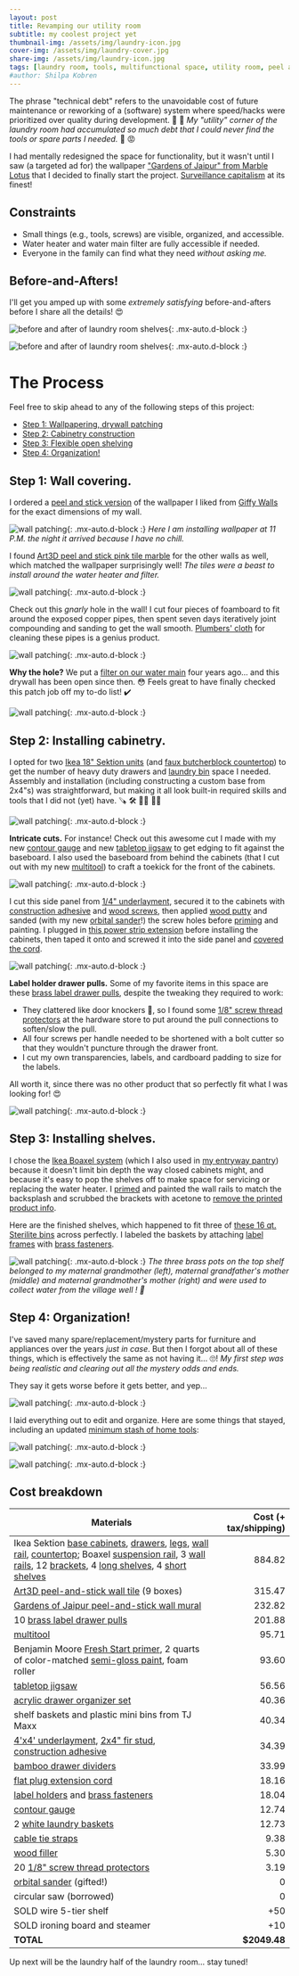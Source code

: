 ```yaml
---
layout: post
title: Revamping our utility room
subtitle: my coolest project yet
thumbnail-img: /assets/img/laundry-icon.jpg
cover-img: /assets/img/laundry-cover.jpg
share-img: /assets/img/laundry-icon.jpg
tags: [laundry room, tools, multifunctional space, utility room, peel and stick wallpaper, ikea boaxel, ikea sektion]
#author: Shilpa Kobren
---
```


The phrase "technical debt" refers to the unavoidable cost of future maintenance or 
reworking of a (software) system where speed/hacks 
were prioritized over quality during development. :money_with_wings: :money_with_wings: 
*My "utility" corner of the laundry room had accumulated so much debt that I could never find the tools or spare parts I needed.* :woozy_face: :rage:

I had mentally redesigned the space for functionality, but it wasn't until I saw (a targeted ad for) the wallpaper ["Gardens of Jaipur" from Marble Lotus](https://www.marble-lotus.com/collections/indian-wallpaper/products/gardens-of-jaipur) 
that I decided to finally start the project. [Surveillance capitalism](https://en.wikipedia.org/wiki/Surveillance_capitalism) at its finest! 

## Constraints
* Small things (e.g., tools, screws) are visible, organized, and accessible.
* Water heater and water main filter are fully accessible if needed.
* Everyone in the family can find what they need *without asking me.*

## Before-and-Afters! 

I'll get you amped up with some *extremely satisfying* before-and-afters before I share all the details! :heart_eyes:

![before and after of laundry room shelves](../assets/img/laundry01.jpg){: .mx-auto.d-block :}

![before and after of laundry room shelves](../assets/img/laundry02.jpg){: .mx-auto.d-block :}

# The Process

Feel free to skip ahead to any of the following steps of this project: 

* [Step 1: Wallpapering, drywall patching](#step-1-wall-covering)
* [Step 2: Cabinetry construction](#step-2-installing-cabinetry)
* [Step 3: Flexible open shelving](#step-3-installing-shelves)
* [Step 4: Organization!](#step-4-organization)

## Step 1: Wall covering.

I ordered a [peel and stick version](https://www.giffywalls.com/jaipur-garden-wallpaper-c75) 
of the wallpaper I liked from [Giffy Walls](https://www.giffywalls.com/) for the exact dimensions of my wall. 

![wall patching](../assets/img/laundry-icon.jpg){: .mx-auto.d-block :}
*Here I am installing wallpaper at 11 P.M. the night it arrived because I have no chill.*

I found 
[Art3D peel and stick pink tile marble](https://www.thespruce.com/best-peel-and-stick-tiles-4776407) for 
the other walls as well, which matched the wallpaper surprisingly well! *The tiles were a beast to install around 
the water heater and filter.*

![wall patching](../assets/img/laundry04.jpg){: .mx-auto.d-block :}

Check out this *gnarly* hole in the wall! I cut four pieces of foamboard to fit
around the exposed copper pipes, then spent seven days iteratively joint compounding and sanding to get the wall smooth. 
[Plumbers' cloth](https://www.amazon.com/ChampNet-Plumbers-Aluminum-Sandpaper-Projects/dp/B0BPJQMRKM) for cleaning these pipes is a genius product.

![wall patching](../assets/img/laundry03.jpg){: .mx-auto.d-block :}

**Why the hole?** We put a 
[filter on our water main](https://www.masslive.com/news/2022/08/cambridges-drinking-water-has-high-levels-of-toxic-forever-chemicals-city-to-switch-to-alternative-water-source-officials-say.html) 
four years ago... and this drywall has been open since then. :flushed:
Feels great to have finally checked this patch job off my to-do list! :heavy_check_mark:

![wall patching](../assets/img/laundry05.jpg){: .mx-auto.d-block :}

## Step 2: Installing cabinetry.

I opted for two [Ikea 18" Sektion units](https://www.ikea.com/us/en/p/sektion-maximera-base-cabinet-6-fronts-6-low-drawers-white-vallstena-white-s59506432/) (and [faux butcherblock countertop](https://www.ikea.com/us/en/p/saeljan-countertop-oak-effect-laminate-80439214/)) 
to get the number of heavy duty drawers and [laundry bin](https://www.acehardware.com/departments/home-and-decor/laundry-care/laundry-bags-and-hampers/68601) space I needed. 
Assembly and installation (including constructing a custom base from 2x4"s) was straightforward, 
but making it all look built-in required skills and tools that I did not (yet) have. :carpentry_saw: :hammer_and_wrench: :woman_mechanic: :woman_artist:

![wall patching](../assets/img/laundry08.jpg){: .mx-auto.d-block :}

**Intricate cuts.** For instance! Check out this awesome cut I made with my new 
[contour gauge](https://www.amazon.com/General-Tools-Contour-Duplicator-6-Inch/dp/B00004T7RA) and new 
[tabletop jigsaw](https://www.amazon.com/dp/B071P6GZN5?ref=ppx_yo2ov_dt_b_product_details&th=1) to get 
edging to fit against the baseboard. I also used the baseboard from behind the cabinets (that I cut out with my new [multitool](https://www.amazon.com/gp/product/B07VBB55X5/ref=ppx_yo_dt_b_search_asin_title?th=1)) to craft 
a toekick for the front of the cabinets.

![wall patching](../assets/img/laundry06.jpg){: .mx-auto.d-block :}

I cut this side panel from [1/4" underlayment](https://www.homedepot.com/p/1-4-in-x-4-ft-x-4-ft-Underlayment-448821/202327790), 
secured it to the cabinets with [construction adhesive](https://www.homedepot.com/p/Loctite-Power-Grab-Heavy-Duty-Instant-Grab-9-oz-Latex-Construction-Adhesive-White-Cartridge-each-2032666/206432103) 
and [wood screws](https://www.homedepot.com/p/Everbilt-8-x-7-8-in-Zinc-Plated-Phillips-Flat-Head-Wood-Screw-12-Pack-829611/317479652), 
then applied [wood putty](https://www.homedepot.com/p/DAP-Plastic-Wood-X-with-DryDex-5-5-oz-All-Purpose-Wood-Filler-00540/206667344) and 
sanded (with my new [orbital sander](https://www.amazon.com/Ryobi-S652DGK-Squared-Orbital-Finishing/dp/B00OQOE73C)!) the screw holes before 
[priming](https://www.benjaminmoore.com/en-us/interior-exterior-paints-stains/product-catalog/fspip/fresh-start-premium-interior-primers?product=046) and painting.
I plugged in [this power strip extension](https://www.amazon.com/dp/B0CSSFS5GG) before installing the cabinets, then taped it onto and screwed it into the side panel 
and [covered the cord](https://www.amazon.com/gp/product/B07GPFDL1K/ref=ppx_yo_dt_b_search_asin_title).

![wall patching](../assets/img/laundry09.jpg){: .mx-auto.d-block :}

**Label holder drawer pulls.** Some of my favorite items in this space are these 
[brass label drawer pulls](https://www.signaturehardware.com/rectangular-brass-drawer-pull-with-label-holder---polished-brass/365215.html), 
despite the tweaking they required to work: 

* They clattered like door knockers :bell:, so I found some [1/8" screw thread protectors](https://www.amazon.com/DMiotech-Thread-Protectors-Rubber-Furniture/dp/B0B59MBP39) 
at the hardware store to put around the pull connections to soften/slow the pull.
* All four screws per handle needed to be shortened with a bolt cutter so that they wouldn't puncture through the drawer front. 
* I cut my own transparencies, labels, and cardboard padding to size for the labels.

All worth it, since there was no other product that so perfectly fit what I was looking for! :heart_eyes:

![wall patching](../assets/img/laundry07.jpg){: .mx-auto.d-block :}

## Step 3: Installing shelves.

I chose the [Ikea Boaxel system](https://www.ikea.com/us/en/cat/boaxel-system-47394/) (which I also used in 
[my entryway pantry](../2021-04-01-entry-closet/)) because it doesn't limit bin depth the way closed cabinets might,
and because it's easy to pop the shelves off to make space for servicing or replacing the water heater. 
I [primed](https://www.amazon.com/Rust-Oleum-249090-Painters-Purpose-12-Ounce/dp/B002BWOS08) and painted the wall 
rails to match the backsplash and scrubbed the brackets with acetone 
to [remove the printed product info](https://www.reddit.com/r/IKEA/comments/qehj0d/printing_on_boaxel_brackets/).

Here are the finished shelves, which happened to fit three of [these 16 qt. Sterilite bins](https://www.amazon.com/Sterilite-16448012-Quart-Storage-12-Pack/dp/B002BDTEU6) 
across perfectly.
I labeled the baskets by attaching [label frames](https://www.amazon.com/dp/B07P2NG8QZ) with [brass fasteners](https://www.amazon.com/dp/B08MPRHKP6).

![wall patching](../assets/img/laundry14.jpg){: .mx-auto.d-block :}
*The three brass pots on the top shelf belonged to my maternal grandmother (left), maternal grandfather's mother (middle) and maternal grandmother's mother (right) 
and were used to collect water from the village well ! :potable_water:*

## Step 4: Organization!

I've saved many spare/replacement/mystery parts for furniture and appliances over the years *just in case*. 
But then I forgot about all of these things, which is effectively the same as 
not having it... :roll_eyes:! *My first step was being realistic and clearing out all the mystery odds and ends.*

They say it gets worse before it gets better, and yep...

![wall patching](../assets/img/laundry11.jpg){: .mx-auto.d-block :}

I laid everything out to edit and organize. Here are some things that stayed, including an updated [minimum stash of home tools](https://www.reddit.com/r/Tools/comments/13klh7x/what_are_some_home_essentialsmusthave_tools/):

![wall patching](../assets/img/laundry12.jpg){: .mx-auto.d-block :}

![wall patching](../assets/img/laundry13.gif){: .mx-auto.d-block :}

## Cost breakdown

| Materials | Cost (+ tax/shipping) | 
| --- | ---: | 
| Ikea Sektion [base cabinets](https://www.ikea.com/us/en/p/sektion-maximera-base-cabinet-6-fronts-6-low-drawers-white-vallstena-white-s59506432/), [drawers](https://www.ikea.com/us/en/p/sektion-base-cabinet-with-4-drawers-white-maximera-veddinge-white-s89034313/), [legs](https://www.ikea.com/us/en/p/sektion-leg-10265518/), [wall rail](https://www.ikea.com/us/en/p/sektion-suspension-rail-galvanized-60261527/), [countertop](https://www.ikea.com/us/en/p/saeljan-countertop-oak-effect-laminate-80439214/); Boaxel [suspension rail](https://www.ikea.com/us/en/p/boaxel-suspension-rail-white-60474270/), 3 [wall rails](https://www.ikea.com/us/en/p/boaxel-wall-upright-white-00448731/), 12 [brackets](https://www.ikea.com/us/en/p/boaxel-bracket-white-60448733/), 4 [long shelves](https://www.ikea.com/us/en/p/boaxel-shelf-white-90448736/), 4 [short shelves](https://www.ikea.com/us/en/p/boaxel-adjustable-shelf-white-30463744/) | 884.82 | 
| [Art3D peel-and-stick wall tile](https://www.amazon.com/dp/B0CTXZPHGD) (9 boxes) | 315.47 | 
| [Gardens of Jaipur peel-and-stick wall mural](https://www.giffywalls.com/jaipur-garden-wallpaper-c75) | 232.82 | 
| 10 [brass label drawer pulls](https://www.signaturehardware.com/rectangular-brass-drawer-pull-with-label-holder---polished-brass/365215.html) | 201.88 | 
| [multitool](https://www.amazon.com/dp/B07VBB55X5?ref=ppx_yo2ov_dt_b_product_details&th=1) | 95.71 | 
| Benjamin Moore [Fresh Start primer](https://store.benjaminmoore.com/storefront/us/en/coating/interior-exterior-primers/benjamin-moore/fresh-start-high-hiding-all-purpose-primer/fresh-start/p/0046?size=SIZE-004), 2 quarts of color-matched [semi-gloss paint](https://store.benjaminmoore.com/storefront/us/en/coating/interior-exterior-primers/benjamin-moore/fresh-start-high-hiding-all-purpose-primer/fresh-start/p/0046?size=SIZE-004), foam roller | 93.60 | 
| [tabletop jigsaw](https://www.amazon.com/dp/B071P6GZN5?ref=ppx_yo2ov_dt_b_product_details&th=1) | 56.56 | 
| [acrylic drawer organizer set](https://www.amazon.com/dp/B0CL28Y8Y6) | 40.36 | 
| shelf baskets and plastic mini bins from TJ Maxx | 40.34 | 
| [4'x4' underlayment](https://www.homedepot.com/p/1-4-in-x-4-ft-x-4-ft-Underlayment-448821/202327790), [2x4" fir stud](https://www.homedepot.com/p/2-in-x-4-in-x-96-in-Premium-Burrill-Fir-Stud-1000020053/206262176), [construction adhesive](https://www.homedepot.com/p/Loctite-Power-Grab-Heavy-Duty-Instant-Grab-9-oz-Latex-Construction-Adhesive-White-Cartridge-each-2032666/206432103) | 34.39 | 
| [bamboo drawer dividers](https://www.amazon.com/dp/B08B397DMF) | 33.99 | 
| [flat plug extension cord](https://www.amazon.com/dp/B0CSSFS5GG) | 18.16 | 
| [label holders](https://www.amazon.com/dp/B07P2NG8QZ) and [brass fasteners](https://www.amazon.com/dp/B08MPRHKP6) | 18.04 | 
| [contour gauge](https://www.amazon.com/General-Tools-Contour-Duplicator-6-Inch/dp/B00004T7RA) | 12.74 | 
| 2 [white laundry baskets](https://www.acehardware.com/departments/home-and-decor/laundry-care/laundry-bags-and-hampers/68601) | 12.73 | 
| [cable tie straps](https://www.amazon.com/dp/B001E1Y5O6) | 9.38 | 
| [wood filler](https://www.homedepot.com/p/DAP-Plastic-Wood-X-with-DryDex-5-5-oz-All-Purpose-Wood-Filler-00540/206667344) | 5.30 | 
| 20 [1/8" screw thread protectors](https://www.amazon.com/DMiotech-Thread-Protectors-Rubber-Furniture/dp/B0B59MBP39) | 3.19 | 
| [orbital sander](https://www.amazon.com/Ryobi-S652DGK-Squared-Orbital-Finishing/dp/B00OQOE73C) (gifted!) | 0 | 
| circular saw (borrowed) | 0 | 
| SOLD wire 5-tier shelf | +50 | 
| SOLD ironing board and steamer | +10 |
| **TOTAL** | **$2049.48** |

Up next will be the laundry half of the laundry room... stay tuned! 